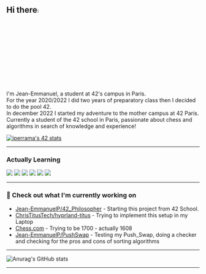 ## Hi there<img src="https://media.giphy.com/media/hvRJCLFzcasrR4ia7z/giphy.gif" width="5%">


I'm Jean-Emmanuel, a student at 42's campus in Paris.<br>
For the year 2020/2022 I did two years of preparatory class then I decided to do the pool 42.<br>
In december 2022 I started my adventure to the mother campus at 42 Paris.<br>
Currently a student of the 42 school in Paris, passionate about chess and algorithms in search of knowledge and experience!


[![jperrama's 42 stats](https://badge42.vercel.app/api/v2/cldhosre500350fmv46bo40rp/stats?cursusId=21&coalitionId=45)](https://github.com/JaeSeoKim/badge42)
<!-- [![pde-bakk's 42 stats](https://badge42.vercel.app/api/v2/cl1kxvlgu002109lfx5bumh9s/stats?cursusId=21&coalitionId=60)](https://github.com/JaeSeoKim/badge42) -->

---

### Actually Learning
<img src="https://img.shields.io/badge/c%20-A8B9CC.svg?&style=for-the-badge&logo=c&logoColor=FFFFFF"/> <img src="https://img.shields.io/badge/c++%20-00599C.svg?&style=for-the-badge&logo=c%2B%2B&logoColor=FFFFFF"/>  <img src="https://img.shields.io/badge/python%20-3776AB.svg?&style=for-the-badge&logo=python&logoColor=FFFFFF"/> <img src="https://img.shields.io/badge/slack%20-4A154B.svg?&style=for-the-badge&logo=slack&logoColor=FFFFFF"/> <img src="https://img.shields.io/badge/vscode%20-007ACC.svg?&style=for-the-badge&logo=slack&logoColor=FFFFFF"/> <img src="https://img.shields.io/badge/git%20-F050532.svg?&style=for-the-badge&logo=git&logoColor=FFFFFF"/>

---
### 👷 Check out what I'm currently working on

- [Jean-EmmanuelP/42_Philosopher](https://github.com/Jean-EmmanuelP/42_Philosopher) - Starting this project from 42 School.
- [ChrisTitusTech/hyprland-titus](https://github.com/ChrisTitusTech/hyprland-titus) - Trying to implement this setup in my Laptop
- [Chess.com](https://www.chess.com/game/live/68989710943) - Trying to be 1700 - actually 1608
- [Jean-EmmanuelP/PushSwap](https://github.com/Jean-EmmanuelP/Push-Swap) - Testing my Push_Swap, doing a checker and checking for the pros and cons of sorting algorithms
---
![Anurag's GitHub stats](https://github-readme-stats.vercel.app/api?username=Jean-EmmanuelP&show_icons=true&theme=city_lights)

---
